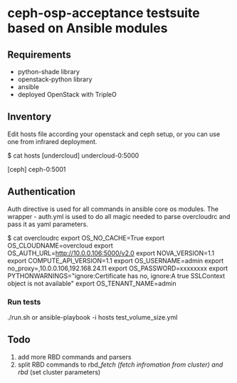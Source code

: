 # ceph-osp-acceptance testsuite based on Ansible modules

## Requirements
- python-shade library
- openstack-python library
- ansible
- deployed OpenStack with TripleO

## Inventory

Edit hosts file according your openstack and ceph setup, or you can use one from infrared deployment.

$ cat hosts
[undercloud]
undercloud-0:5000

[ceph]
ceph-0:5001

## Authentication

Auth directive is used for all commands in ansible core os modules. The wrapper - auth.yml is used
to do all magic needed to parse overcloudrc and pass it as yaml parameters.

$ cat overcloudrc
export OS_NO_CACHE=True
export OS_CLOUDNAME=overcloud
export OS_AUTH_URL=http://10.0.0.106:5000/v2.0
export NOVA_VERSION=1.1
export COMPUTE_API_VERSION=1.1
export OS_USERNAME=admin
export no_proxy=,10.0.0.106,192.168.24.11
export OS_PASSWORD=xxxxxxxx
export PYTHONWARNINGS="ignore:Certificate has no, ignore:A true SSLContext object is not available"
export OS_TENANT_NAME=admin

### Run tests

./run.sh
or
ansible-playbook -i hosts test_volume_size.yml

## Todo
1. add more RBD commands and parsers
2. split RBD commands to rbd_*_fetch (fetch infromation from cluster) and rbd_* (set cluster parameters)




